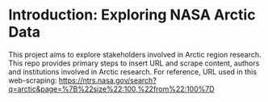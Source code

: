 # Introduction: Exploring NASA Arctic Data
This project aims to explore stakeholders involved in Arctic region research.
This repo provides primary steps to insert URL and scrape content, authors and institutions involved in Arctic research.
For reference, URL used in this web-scraping: https://ntrs.nasa.gov/search?q=arctic&page=%7B%22size%22:100,%22from%22:100%7D
